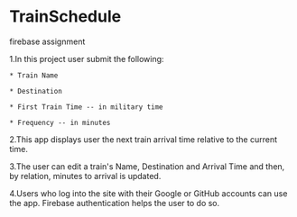 # TrainSchedule
firebase assignment

1.In this project user submit the following:
    
    * Train Name
    
    * Destination 
    
    * First Train Time -- in military time
    
    * Frequency -- in minutes

2.This app displays user the next train arrival time relative to the current time.

3.The user can edit a train's Name, Destination and Arrival Time and then, by relation, minutes to arrival is updated.

4.Users who log into the site with their Google or GitHub accounts can use the app. Firebase authentication helps the user to do so.

  
